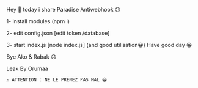 Hey 👋 today i share Paradise Antiwebhook 😞


1- install modules (npm i)

2- edit config.json [edit token /database] 

3- start index.js [node index.js] (and good utilisation😀)
Have good day 😀

Bye Ako & Rabak 😞

Leak By Orumaa 

`⚠️ ATTENTION : NE LE PRENEZ PAS MAL 😀`
